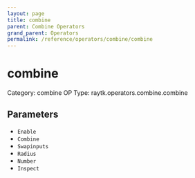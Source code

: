 ```yaml
---
layout: page
title: combine
parent: Combine Operators
grand_parent: Operators
permalink: /reference/operators/combine/combine
---
```


# combine

Category: combine
OP Type: raytk.operators.combine.combine



## Parameters

* `Enable`
* `Combine`
* `Swapinputs`
* `Radius`
* `Number`
* `Inspect`